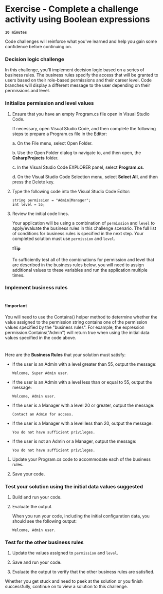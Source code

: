 # Exercise - Complete a challenge activity using Boolean expressions


**`10 minutes`**

Code challenges will reinforce what you've learned and help you gain some confidence before continuing on.

### Decision logic challenge

In this challenge, you'll implement decision logic based on a series of business rules. The business rules specify the access that will be granted to users based on their role-based permissions and their career level. Code branches will display a different message to the user depending on their permissions and level.

### Initialize permission and level values


1. Ensure that you have an empty Program.cs file open in Visual Studio Code.

     If necessary, open Visual Studio Code, and then complete the following steps to prepare a Program.cs file in the Editor:

     a. On the File menu, select Open Folder.

     b. Use the Open Folder dialog to navigate to, and then open, the **CsharpProjects** folder.

     c. In the Visual Studio Code EXPLORER panel, select **Program.cs**.

     d. On the Visual Studio Code Selection menu, select **Select All**, and then press the Delete key.

2. Type the following code into the Visual Studio Code Editor:

     ```
     string permission = "Admin|Manager";
     int level = 55;
     ```

3. Review the initial code lines.

     Your application will be using a combination of `permission` and `level` to apply/evaluate the business rules in this challenge scenario. The full list of conditions for business rules is specified in the next step. Your completed solution must use `permission` and `level`.

     ❗**Tip**

     To sufficiently test all of the combinations for permission and level that are described in the business rules below, you will need to assign additional values to these variables and run the application multiple times.

### Implement business rules
#

❗**Important**

You will need to use the Contains() helper method to determine whether the value assigned to the permission string contains one of the permission values specified by the "business rules". For example, the expression permission.Contains("Admin") will return true when using the initial data values specified in the code above.

#

Here are the **Business Rules** that your solution must satisfy:

- If the user is an Admin with a level greater than 55, output the message:

     ```
     Welcome, Super Admin user.
     ```

- If the user is an Admin with a level less than or equal to 55, output the message:

     ```
     Welcome, Admin user.
     ```

- If the user is a Manager with a level 20 or greater, output the message:

     ```
     Contact an Admin for access.
     ```

- If the user is a Manager with a level less than 20, output the message:

     ```
     You do not have sufficient privileges.
     ```

- If the user is not an Admin or a Manager, output the message:

     ```
     You do not have sufficient privileges.
     ```

1. Update your Program.cs code to accommodate each of the business rules.

2. Save your code.

### Test your solution using the initial data values suggested

1. Build and run your code.

2. Evaluate the output.

     When you run your code, including the initial configuration data, you should see the following output:

     ```
     Welcome, Admin user.
     ```

### Test for the other business rules

1. Update the values assigned to `permission` and `level`.

2. Save and run your code.

3. Evaluate the output to verify that the other business rules are satisfied.

Whether you get stuck and need to peek at the solution or you finish successfully, continue on to view a solution to this challenge.